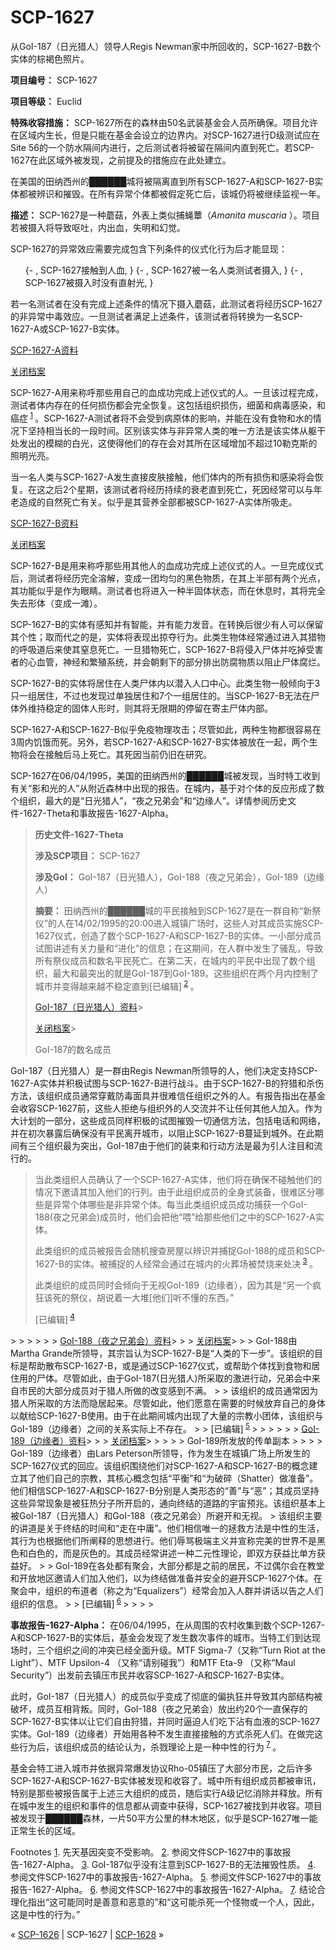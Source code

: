# SCP-1627
                        




从GoI-187（日光猎人）领导人Regis Newman家中所回收的，SCP-1627-B数个实体的棕褐色照片。



**项目编号：** SCP-1627

**项目等级：** Euclid

**特殊收容措施：** SCP-1627所在的森林由50名武装基金会人员所确保。项目允许在区域内生长，但是只能在基金会设立的边界内。对SCP-1627进行D级测试应在Site 56的一个防水隔间内进行，之后测试者将被留在隔间内直到死亡。若SCP-1627在此区域外被发现，之前提及的措施应在此处建立。

在美国的田纳西州的██████城将被隔离直到所有SCP-1627-A和SCP-1627-B实体都被辨识和摧毁。在所有异常个体都被假定死亡后，该城仍将被继续监视一年。

**描述：** SCP-1627是一种蘑菇，外表上类似捕蝇蕈（*Amanita muscaria* ）。项目若被摄入将导致呕吐，内出血，失明和幻觉。

SCP-1627的异常效应需要完成包含下列条件的仪式化行为后才能显现：

<ol>{- , SCP-1627&#25509;&#35302;&#21040;&#20154;&#34880;, }
{- , SCP-1627&#34987;&#19968;&#21517;&#20154;&#31867;&#27979;&#35797;&#32773;&#25668;&#20837;, }
{- , SCP-1627&#34987;&#25668;&#20837;&#26102;&#27809;&#26377;&#30452;&#23556;&#20809;, }
</ol>
若一名测试者在没有完成上述条件的情况下摄入蘑菇，此测试者将经历SCP-1627的非异常中毒效应。一旦测试者满足上述条件，该测试者将转换为一名SCP-1627-A或SCP-1627-B实体。


<a shape='rect' class='collapsible-block-link' href='javascript:;'>SCP-1627-A&#36164;&#26009;</a>

<a shape='rect' class='collapsible-block-link' href='javascript:;'>&#20851;&#38381;&#26723;&#26696;</a>

SCP-1627-A用来称呼那些用自己的血成功完成上述仪式的人。一旦该过程完成，测试者体内存在的任何损伤都会完全恢复。这包括组织损伤，细菌和病毒感染，和癌症<sup class='footnoteref'>
 <a shape='rect' class='footnoteref' id='footnoteref-1' href='javascript:;' onclick='WIKIDOT.page.utils.scrollToReference(&apos;footnote-1&apos;)'>1</a>
</sup>。SCP-1627-A测试者将不会受到病原体的影响，并能在没有食物和水的情况下坚持相当长的一段时间。区别该实体与非异常人类的唯一方法是该实体从躯干处发出的模糊的白光，这使得他们的存在会对其所在区域增加不超过10勒克斯的照明光亮。

当一名人类与SCP-1627-A发生直接皮肤接触，他们体内的所有损伤和感染将会恢复。在这之后2个星期，该测试者将经历持续的衰老直到死亡，死因经常可以与年老造成的自然死亡有关。似乎是其营养全部都被SCP-1627-A实体所吸走。





<a shape='rect' class='collapsible-block-link' href='javascript:;'>SCP-1627-B&#36164;&#26009;</a>

<a shape='rect' class='collapsible-block-link' href='javascript:;'>&#20851;&#38381;&#26723;&#26696;</a>

SCP-1627-B是用来称呼那些用其他人的血成功完成上述仪式的人。一旦完成仪式后，测试者将经历完全溶解，变成一团均匀的黑色物质，在其上半部有两个光点，其功能似乎是作为眼睛。测试者也将进入一种半固体状态，而在休息时，其将完全失去形体（变成一滩）。

SCP-1627-B的实体有感知并有智能，并有能力发音。在转换后很少有人可以保留其个性；取而代之的是，实体将表现出掠夺行为。此类生物体经常通过进入其猎物的呼吸道后来使其窒息死亡。一旦猎物死亡，SCP-1627-B将侵入尸体并吃掉受害者的心血管，神经和繁殖系统，并会朝剩下的部分排出防腐物质以阻止尸体腐烂。

SCP-1627-B的实体将居住在人类尸体内以潜入人口中心。此类生物一般倾向于3只一组居住，不过也发现过单独居住和7个一组居住的。当SCP-1627-B无法在尸体外维持稳定的固体人形时，则其将无限期的停留在寄主尸体内部。




SCP-1627-A和SCP-1627-B似乎免疫物理攻击；尽管如此，两种生物都很容易在3周内饥饿而死。另外，若SCP-1627-A和SCP-1627-B实体被放在一起，两个生物将会在接触后马上死亡。其死因当前仍旧在研究。

SCP-1627在06/04/1995，美国的田纳西州的██████城被发现，当时特工收到有关“影和光的人”从附近森林中出现的报告。在城内，基于对个体的反应形成了数个组织，最大的是“日光猎人”，“夜之兄弟会”和“边缘人”。详情参阅历史文件-1627-Theta和事故报告-1627-Alpha。


> **历史文件-1627-Theta** 
> 
> **涉及SCP项目：** SCP-1627
> 
> **涉及GoI：** GoI-187（日光猎人），GoI-188（夜之兄弟会），GoI-189（边缘人）
> 
> **摘要：** 田纳西州的██████城的平民接触到SCP-1627是在一群自称“新祭仪”的人在14/02/1995的20:00进入城镇广场时，这些人对其成员实施SCP-1627仪式，创造了数个SCP-1627-A和SCP-1627-B的实体。一小部分成员试图讲述有关力量和“进化”的信息；在这期间，在人群中发生了骚乱，导致所有祭仪成员和数名平民死亡。在第二天，在城内的平民中出现了数个组织，最大和最突出的就是GoI-187到GoI-189。这些组织在两个月内控制了城市并变得越来越不稳定直到[已编辑]<sup class='footnoteref'>
 <a shape='rect' class='footnoteref' id='footnoteref-2' href='javascript:;' onclick='WIKIDOT.page.utils.scrollToReference(&apos;footnote-2&apos;)'>2</a>
</sup>。
> 
> 
> <a shape='rect' class='collapsible-block-link' href='javascript:;'>GoI-187&#65288;&#26085;&#20809;&#29454;&#20154;&#65289;&#36164;&#26009;</a>> 
> 
> <a shape='rect' class='collapsible-block-link' href='javascript:;'>&#20851;&#38381;&#26723;&#26696;</a>> 
> 
> 
> 
> GoI-187的数名成员
> 
> 
> 
> 
GoI-187（日光猎人）是一群由Regis Newman所领导的人，他们决定支持SCP-1627-A实体并积极试图与SCP-1627-B进行战斗。由于SCP-1627-B的狩猎和杀伤方法，该组织成员通常穿戴防毒面具并很难信任组织之外的人。有报告指出在基金会收容SCP-1627前，这些人拒绝与组织外的人交流并不让任何其他人加入。作为大计划的一部分，这些成员同样积极的试图摧毁一切通信方法，包括电话和网络，并在初次暴露后确保没有平民离开城市，以阻止SCP-1627-B蔓延到城外。在此期间有三个组织最为突出，GoI-187由于他们的装束和行动方法是最为引人注目和流行的。
> 当此类组织人员确认了一个SCP-1627-A实体，他们将在确保不碰触他们的情况下邀请其加入他们的行列。由于此组织成员的全身式装备，很难区分哪些是异常个体哪些是非异常个体。每当此类组织成员成功捕获一个GoI-188(夜之兄弟会)成员时，他们会把他“喂”给那些他们之中的SCP-1627-A实体。
> 
> 此类组织的成员被报告会随机搜查房屋以辨识并捕捉GoI-188的成员和SCP-1627-B的实体。被捕捉的人经常会通过在城内的火葬场被焚烧来处决<sup class='footnoteref'>
 <a shape='rect' class='footnoteref' id='footnoteref-3' href='javascript:;' onclick='WIKIDOT.page.utils.scrollToReference(&apos;footnote-3&apos;)'>3</a>
</sup>。
> 
> 此类组织的成员同时会倾向于无视GoI-189（边缘者），因为其是“另一个疯狂该死的祭仪，胡说着一大堆[他们]听不懂的东西。”
> 
> [已编辑]<sup class='footnoteref'>
 <a shape='rect' class='footnoteref' id='footnoteref-4' href='javascript:;' onclick='WIKIDOT.page.utils.scrollToReference(&apos;footnote-4&apos;)'>4</a>
</sup>
> 
> 
> 
> 
> 
> <a shape='rect' class='collapsible-block-link' href='javascript:;'>GoI-188&#65288;&#22812;&#20043;&#20804;&#24351;&#20250;&#65289;&#36164;&#26009;</a>> 
> 
> <a shape='rect' class='collapsible-block-link' href='javascript:;'>&#20851;&#38381;&#26723;&#26696;</a>> 
> 
> GoI-188由Martha Grande所领导，其宗旨认为SCP-1627-B是“人类的下一步”。该组织的目标是帮助散布SCP-1627-B，或是通过SCP-1627仪式，或帮助个体找到食物和居住用的尸体。尽管如此，由于GoI-187(日光猎人)所采取的激进行动，兄弟会中来自市民的大部分成员对于猎人所做的改变感到不满。
> 
> 该组织的成员通常因为猎人所采取的方法而隐居起来。尽管如此，他们愿意在需要的时候放弃自己的身体以献给SCP-1627-B使用。由于在此期间城内出现了大量的宗教小团体，该组织与GoI-189（边缘者）之间的关系实际上不存在。
> 
> [已编辑]<sup class='footnoteref'>
 <a shape='rect' class='footnoteref' id='footnoteref-5' href='javascript:;' onclick='WIKIDOT.page.utils.scrollToReference(&apos;footnote-5&apos;)'>5</a>
</sup>
> 
> 
> 
> 
> 
> <a shape='rect' class='collapsible-block-link' href='javascript:;'>GoI-189&#65288;&#36793;&#32536;&#32773;&#65289;&#36164;&#26009;</a>> 
> 
> <a shape='rect' class='collapsible-block-link' href='javascript:;'>&#20851;&#38381;&#26723;&#26696;</a>> 
> 
> 
> 
> GoI-189所发放的传单副本
> 
> 
> 
> 
GoI-189（边缘者）由Lars Peterson所领导，作为发生在城镇广场上所发生的SCP-1627仪式的回应。该组织围绕他们对SCP-1627-A和SCP-1627-B的概念建立其了他们自己的宗教，其核心概念包括“平衡”和“为破碎（Shatter）做准备”。他们相信SCP-1627-A和SCP-1627-B分别是人类形态的“善”与“恶”；其成员坚持这些异常现象是被狂热分子所开启的，通向终结的道路的宇宙预兆。该组织基本上被GoI-187（日光猎人）和GoI-188（夜之兄弟会）所避开和无视。
> 该组织主要的讲道是关于终结的时间和“走在中庸”。他们相信唯一的拯救方法是中性的生活，其行为也根据他们所阐释的思想进行。他们辱骂极端主义并宣称完美的世界不是黑色和白色的，而是灰色的。其成员经常讲述一种二元性理论，即双方获益比单方获益好。
> 
> GoI-189在各处都有聚会，大部分都是之前的居民，不过偶尔会在教堂和开放地区邀请人们加入他们，以为终结做准备并安全的避开SCP-1627个体。在聚会中，组织的布道者（称之为“Equalizers”）经常会加入人群并讲话以告之人们组织的信息。
> 
> [已编辑]<sup class='footnoteref'>
 <a shape='rect' class='footnoteref' id='footnoteref-6' href='javascript:;' onclick='WIKIDOT.page.utils.scrollToReference(&apos;footnote-6&apos;)'>6</a>
</sup>
> 
> 
> 
> 

**事故报告-1627-Alpha：** 在06/04/1995，在从周围的农村收集到数个SCP-1267-A和SCP-1627-B的实体后，基金会发现了发生数次事件的城市。当特工们到达现场时，三个组织之间的冲突已经全面升级。MTF Sigma-7（又称“Turn Riot at the Light”）、MTF Upsilon-4 （又称“请别碰我”）和MTF Eta-9 （又称“Maul Security”）出发前去镇压市民并收容SCP-1627-A和SCP-1627-B实体。

此时，GoI-187（日光猎人）的成员似乎变成了彻底的偏执狂并导致其内部结构被破坏，成员互相背叛。同时，GoI-188（夜之兄弟会）放出约20个一直保存的SCP-1627-B实体以让它们自由狩猎，并同时逼迫人们吃下沾有血液的SCP-1627实体。GoI-189（边缘者）开始用各种不发生直接接触的方式杀死人们。在做完这些行为后，该组织成员的结论认为，杀戮理论上是一种中性的行为<sup class='footnoteref'>
 <a shape='rect' class='footnoteref' id='footnoteref-7' href='javascript:;' onclick='WIKIDOT.page.utils.scrollToReference(&apos;footnote-7&apos;)'>7</a>
</sup>。

基金会特工进入城市并依据异常爆发协议Rho-05镇压了大部分市民，之后许多SCP-1627-A和SCP-1627-B实体被发现和收容了。城中所有组织成员都被审讯，特别是那些被报告属于上述三大组织的成员，随后实行A级记忆消除并释放。所有在城中发生的组织和事件的信息都从调查中获得，SCP-1627被找到并收容。项目被发现于██████森林，一片50平方公里的林木地区，似乎是SCP-1627唯一能正常生长的区域。


Footnotes
<a shape='rect' href='javascript:;' onclick='WIKIDOT.page.utils.scrollToReference(&apos;footnoteref-1&apos;)'>1</a>. 先天基因突变不受影响。
<a shape='rect' href='javascript:;' onclick='WIKIDOT.page.utils.scrollToReference(&apos;footnoteref-2&apos;)'>2</a>. 参阅文件SCP-1627中的事故报告-1627-Alpha。
<a shape='rect' href='javascript:;' onclick='WIKIDOT.page.utils.scrollToReference(&apos;footnoteref-3&apos;)'>3</a>. GoI-187似乎没有注意到SCP-1627-B的无法摧毁性质。
<a shape='rect' href='javascript:;' onclick='WIKIDOT.page.utils.scrollToReference(&apos;footnoteref-4&apos;)'>4</a>. 参阅文件SCP-1627中的事故报告-1627-Alpha。
<a shape='rect' href='javascript:;' onclick='WIKIDOT.page.utils.scrollToReference(&apos;footnoteref-5&apos;)'>5</a>. 参阅文件SCP-1627中的事故报告-1627-Alpha。
<a shape='rect' href='javascript:;' onclick='WIKIDOT.page.utils.scrollToReference(&apos;footnoteref-6&apos;)'>6</a>. 参阅文件SCP-1627中的事故报告-1627-Alpha。
<a shape='rect' href='javascript:;' onclick='WIKIDOT.page.utils.scrollToReference(&apos;footnoteref-7&apos;)'>7</a>. 结论合理化指出“这可能同时是善意和恶意的”和“这可能杀死一个怪物或一个人，因此，这是中性的行为。”



« [SCP-1626](/scp-1626) | SCP-1627 | [SCP-1628](/scp-1628) »





                    